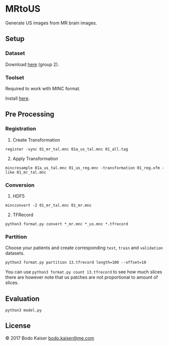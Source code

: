 # MRtoUS

Generate US images from MR brain images.

## Setup

### Dataset

Download [here](http://www.bic.mni.mcgill.ca/%7Elaurence/data/data.html) (group 2).

### Toolset

Required to work with MINC format.

Install [here](http://bic-mni.github.io).

## Pre Processing

### Registration

1. Create Transformation

`register -sync 01_mr_tal.mnc 01a_us_tal.mnc 01_all.tag`

2. Apply Transformation

`mincresample 01a_us_tal.mnc 01_us_reg.mnc -transformation 01_reg.xfm -like 01_mr_tal.mnc`

### Conversion

1. HDF5

`mincconvert -2 01_mr_tal.mnc 01_mr.mnc`

2. TFRecord

`python3 format.py convert *_mr.mnc *_us.mnc *.tfrecord`

### Partition

Choose your patients and create corresponding `test`, `train` and `validation`
datasets.

`python3 format.py partition 13.tfrecord length=100 --offset=10`

You can use `python3 format.py count 13.tfrecord` to see how much slices
there are however note that us patches are not proportional to amount of slices.

## Evaluation

`python3 model.py`

## License

© 2017 Bodo Kaiser <bodo.kaiser@me.com>
